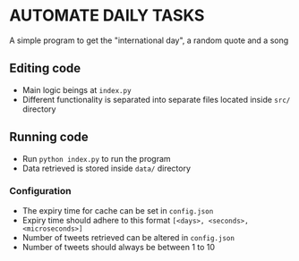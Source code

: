 # AUTOMATE DAILY TASKS

A simple program to get the "international day", a random quote and a song

## Editing code

* Main logic beings at `index.py`
* Different functionality is separated into separate files located inside `src/` directory

## Running code

* Run `python index.py` to run the program
* Data retrieved is stored inside `data/` directory

### Configuration

* The expiry time for cache can be set in `config.json`
* Expiry time should adhere to this format `[<days>, <seconds>, <microseconds>]`
* Number of tweets retrieved can be altered in `config.json`
* Number of tweets should always be between 1 to 10
